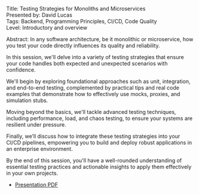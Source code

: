Title: Testing Strategies for Monoliths and Microservices  
Presented by: David Lucas  
Tags: Backend, Programming Principles, CI/CD, Code Quality  
Level: Introductory and overview  

Abstract: 
In any software architecture, be it monolithic or microservice, how you test your code directly influences its quality and reliability. 

In this session, we'll delve into a variety of testing strategies that ensure your code handles both expected and unexpected scenarios with confidence. 

We'll begin by exploring foundational approaches such as unit, integration, and end-to-end testing, 
complemented by practical tips and real code examples that demonstrate how to effectively use mocks, proxies, and simulation stubs.

Moving beyond the basics, we'll tackle advanced testing techniques, including performance, load, and chaos testing, 
to ensure your systems are resilient under pressure. 

Finally, we’ll discuss how to integrate these testing strategies into your CI/CD pipelines, 
empowering you to build and deploy robust applications in an enterprise environment.

By the end of this session, you'll have a well-rounded understanding of essential testing practices and 
actionable insights to apply them effectively in your own projects.

- [Presentation PDF](presentation/StirTrek25-Backend-Testing-Strategies.pdf)

